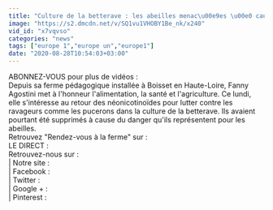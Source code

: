 ```yaml
---
title: "Culture de la betterave : les abeilles menac\u00e9es \u00e0 cause des n\u00e9onicotino\u00efdes"
image: "https://s2.dmcdn.net/v/SQ1vu1VHOBY1Be_nk/x240"
vid_id: "x7vqvso"
categories: "news"
tags: ["europe 1","europe un","europe1"]
date: "2020-08-28T10:54:03+03:00"
---
```

ABONNEZ-VOUS pour plus de vidéos :   <br>Depuis sa ferme pédagogique installée à Boisset en Haute-Loire, Fanny Agostini met à l'honneur l'alimentation, la santé et l'agriculture. Ce lundi, elle s'intéresse au retour des néonicotinoïdes pour lutter contre les ravageurs comme les pucerons dans la culture de la betterave. Ils avaient pourtant été supprimés à cause du danger qu'ils représentent pour les abeilles.  <br>Retrouvez &quot;Rendez-vous à la ferme&quot; sur :   <br>LE DIRECT :   <br>Retrouvez-nous sur :  <br>| Notre site :   <br>| Facebook :   <br>| Twitter :   <br>| Google + :   <br>| Pinterest : 
